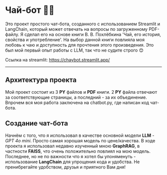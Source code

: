 # Чай-бот 🍵🤖
Это проект простого чат-бота, созданного с использованием Streamlit и LangChain, который может отвечать на вопросы по загруженному PDF-файлу. Я сделал его на основе книги В. В. Похлёбкина 'Чай, его история, свойства и употребление'. На выбор данной книги повлияла моя любовь к чаю и доступность для прочтения этого произведения. Это был мой первый опыт работы с LLM, так что не судите строго 😊

Ссылка на streamlit:
https://chaybot.streamlit.app/

---

## Архитектура проекта
Мой проект состоит из 3 **PY** файлов и **PDF** книги. 2 **PY** файла отвечают за соответствующие страницы, а последний - за их объединение. Впрочем вся моя работа заключена на chatbot.py, где написан код чат-бота.

## Создание чат-бота
Начнём с того, что я использовал в качестве основной модели **LLM** - *GPT 4o mini*. Просто самая хорошая модель по цене/качества. В ходе проекта я использовал недавно изученный мною **GraphRAG**, в частности **FAISS**, что очень положительно повлиял на мою модель. Последнее, но не по важности что я хотел бы упоняменуть - использование **LangChain** для упрощения кода и удобства. Не пренибрегайте удобством, друзья и приятного Вам дня!